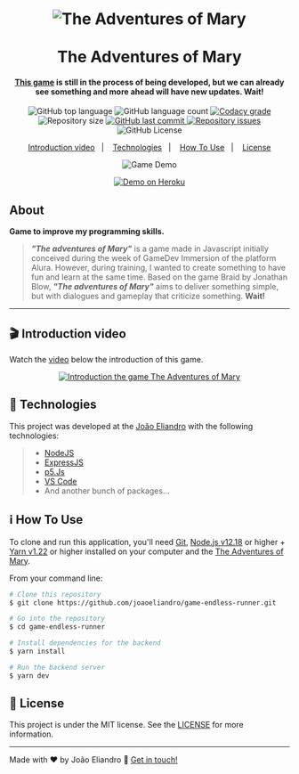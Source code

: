 <h1 align="center">
    <img alt="The Adventures of Mary" src="https://res.cloudinary.com/dy7l1wk3y/image/upload/v1593845747/Captura_de_tela_de_2020-07-04_03-42-57_wtlvps.png" />
    <br>
    <br>
    The Adventures of Mary
    <br>
</h1>

<h4 align="center">
  <a href="https://theadventuresofmary.herokuapp.com/">This game</a> is still in the process of being developed, 
but we can already see something and more ahead will have new updates. Wait!
</h4>

<p align="center">
  <img alt="GitHub top language" src="https://img.shields.io/github/languages/top/joaoeliandro/game-endless-runner.svg">

  <img alt="GitHub language count" src="https://img.shields.io/github/languages/count/joaoeliandro/game-endless-runner.svg">

  <a href="https://www.codacy.com/app/joaoeliandro/game-endless-runner?utm_source=github.com&amp;utm_medium=referral&amp;utm_content=joaoeliandro/game-endless-runner&amp;utm_campaign=Badge_Grade">
    <img alt="Codacy grade" src="https://api.codacy.com/project/badge/Grade/691b85e51bf240b997ae6ff82ea41590">
  </a>

  <img alt="Repository size" src="https://img.shields.io/github/repo-size/joaoeliandro/game-endless-runner.svg">
  <a href="https://github.com/joaoeliandro/game-endless-runner/commits/master">
    <img alt="GitHub last commit" src="https://img.shields.io/github/last-commit/joaoeliandro/game-endless-runner.svg">
  </a>

  <a href="https://github.com/joaoeliandro/game-endless-runner/issues">
    <img alt="Repository issues" src="https://img.shields.io/github/issues/joaoeliandro/game-endless-runner.svg">
  </a>

  <img alt="GitHub License" src="https://img.shields.io/github/license/joaoeliandro/game-endless-runner.svg">
</p>

<p align="center">
  <a href="#clapper-introduction-video">Introduction video</a>&nbsp;&nbsp;&nbsp;|&nbsp;&nbsp;&nbsp;
  <a href="#rocket-technologies">Technologies</a>&nbsp;&nbsp;&nbsp;|&nbsp;&nbsp;&nbsp;
  <a href="#information_source-how-to-use">How To Use</a>&nbsp;&nbsp;&nbsp;|&nbsp;&nbsp;&nbsp;
  <a href="#memo-license">License</a>
</p>

<p align="center">
  <img alt="Game Demo" src="https://res.cloudinary.com/dy7l1wk3y/image/upload/v1593851195/ezgif.com-crop_ag8juf.gif">
</p>
<p align="center">
  <a href="https://theadventuresofmary.herokuapp.com/" target="_blank">
    <img alt="Demo on Heroku" src="https://res.cloudinary.com/dy7l1wk3y/image/upload/v1593850593/demo-stamp-red-white-99832396_x3igw6.png">
  </a>
</p>

## About

**Game to improve my programming skills.**
> ***"The adventures of Mary"*** is a game made in Javascript initially conceived during the week of GameDev Immersion of the platform Alura. However, during training, I wanted to create something to have fun and learn at the same time. Based on the game Braid by Jonathan Blow, ***"The adventures of Mary"*** aims to deliver something simple, but with dialogues and gameplay that criticize something. **Wait!**

---

## :clapper: Introduction video

Watch the [video](https://www.youtube.com/watch?v=7Q-By5UWpto) below the introduction of this game.

<p align="center">
    <a href="https://www.youtube.com/watch?v=7Q-By5UWpto">
        <img src="https://img.youtube.com/vi/7Q-By5UWpto/0.jpg" alt="Introduction the game The Adventures of Mary">
    </a>
</p>

## :rocket: Technologies

This project was developed at the [João Eliandro](https://github.com/joaoeliandro) with the following technologies:

> - [NodeJS](https://nodejs.org)
> - [ExpressJS](https://expressjs.com/)
> - [p5.Js](https://p5js.org/)
> - [VS Code](https://code.visualstudio.com/)
> - And another bunch of packages...

## :information_source: How To Use

To clone and run this application, you'll need [Git](https://git-scm.com), [Node.js v12.18][nodejs] or higher + [Yarn v1.22][yarn] or higher installed on your computer and the [The Adventures of Mary](https://github.com/joaoeliandro/game-endless-runner).

From your command line:

```bash
# Clone this repository
$ git clone https://github.com/joaoeliandro/game-endless-runner.git

# Go into the repository
$ cd game-endless-runner

# Install dependencies for the backend
$ yarn install

# Run the backend server
$ yarn dev
```

## :memo: License

This project is under the MIT license. See the [LICENSE](https://github.com/joaoeliandro/game-endless-runner/blob/master/LICENSE) for more information.

---

Made with ♥ by João Eliandro :wave: [Get in touch!](https://www.linkedin.com/in/joão-eliandro-1945031ab)

[nodejs]: https://nodejs.org/
[yarn]: https://yarnpkg.com/
